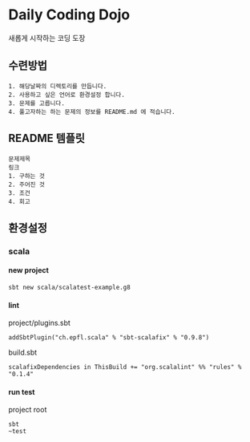 # Daily Coding Dojo
새롭게 시작하는 코딩 도장

## 수련방법
```
1. 해당날짜의 디렉토리를 만듭니다.
2. 사용하고 싶은 언어로 환경설정 합니다.
3. 문제를 고릅니다. 
4. 풀고자하는 하는 문제의 정보를 README.md 에 적습니다.
```

## README 템플릿

```
문제제목
링크
1. 구하는 것
2. 주어진 것
3. 조건
4. 회고
```

## 환경설정

### scala
#### new project
```
sbt new scala/scalatest-example.g8
```
#### lint
project/plugins.sbt
```
addSbtPlugin("ch.epfl.scala" % "sbt-scalafix" % "0.9.8")
```
build.sbt
```
scalafixDependencies in ThisBuild += "org.scalalint" %% "rules" % "0.1.4"
```
#### run test
project root
```
sbt
~test
```
